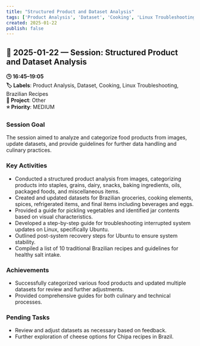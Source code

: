 ```yaml
---
title: "Structured Product and Dataset Analysis"
tags: ['Product Analysis', 'Dataset', 'Cooking', 'Linux Troubleshooting', 'Brazilian Recipes']
created: 2025-01-22
publish: false
---
```


## 📅 2025-01-22 — Session: Structured Product and Dataset Analysis

**🕒 16:45–19:05**  
**🏷️ Labels**: Product Analysis, Dataset, Cooking, Linux Troubleshooting, Brazilian Recipes  
**📂 Project**: Other  
**⭐ Priority**: MEDIUM  


### Session Goal
The session aimed to analyze and categorize food products from images, update datasets, and provide guidelines for further data handling and culinary practices.

### Key Activities
- Conducted a structured product analysis from images, categorizing products into staples, grains, dairy, snacks, baking ingredients, oils, packaged foods, and miscellaneous items.
- Created and updated datasets for Brazilian groceries, cooking elements, spices, refrigerated items, and final items including beverages and eggs.
- Provided a guide for pickling vegetables and identified jar contents based on visual characteristics.
- Developed a step-by-step guide for troubleshooting interrupted system updates on Linux, specifically Ubuntu.
- Outlined post-system recovery steps for Ubuntu to ensure system stability.
- Compiled a list of 10 traditional Brazilian recipes and guidelines for healthy salt intake.

### Achievements
- Successfully categorized various food products and updated multiple datasets for review and further adjustments.
- Provided comprehensive guides for both culinary and technical processes.

### Pending Tasks
- Review and adjust datasets as necessary based on feedback.
- Further exploration of cheese options for Chipa recipes in Brazil.
